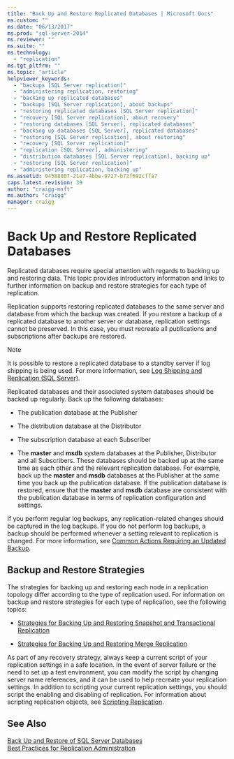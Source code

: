 ```yaml
---
title: "Back Up and Restore Replicated Databases | Microsoft Docs"
ms.custom: ""
ms.date: "06/13/2017"
ms.prod: "sql-server-2014"
ms.reviewer: ""
ms.suite: ""
ms.technology: 
  - "replication"
ms.tgt_pltfrm: ""
ms.topic: "article"
helpviewer_keywords: 
  - "backups [SQL Server replication]"
  - "administering replication, restoring"
  - "backing up replicated databases"
  - "backups [SQL Server replication], about backups"
  - "restoring replicated databases [SQL Server replication]"
  - "recovery [SQL Server replication], about recovery"
  - "restoring databases [SQL Server], replicated databases"
  - "backing up databases [SQL Server], replicated databases"
  - "restoring [SQL Server replication], about restoring"
  - "recovery [SQL Server replication]"
  - "replication [SQL Server], administering"
  - "distribution databases [SQL Server replication], backing up"
  - "restoring [SQL Server replication]"
  - "administering replication, backing up"
ms.assetid: 04588807-21e7-4bbe-9727-b72f692cffa7
caps.latest.revision: 39
author: "craigg-msft"
ms.author: "craigg"
manager: craigg
---
```

# Back Up and Restore Replicated Databases
  Replicated databases require special attention with regards to backing up and restoring data. This topic provides introductory information and links to further information on backup and restore strategies for each type of replication.  
  
 Replication supports restoring replicated databases to the same server and database from which the backup was created. If you restore a backup of a replicated database to another server or database, replication settings cannot be preserved. In this case, you must recreate all publications and subscriptions after backups are restored.  
  
> [!NOTE]  
>  It is possible to restore a replicated database to a standby server if log shipping is being used. For more information, see [Log Shipping and Replication &#40;SQL Server&#41;](../../../database-engine/log-shipping/log-shipping-and-replication-sql-server.md).  
  
 Replicated databases and their associated system databases should be backed up regularly. Back up the following databases:  
  
-   The publication database at the Publisher  
  
-   The distribution database at the Distributor  
  
-   The subscription database at each Subscriber  
  
-   The **master** and **msdb** system databases at the Publisher, Distributor and all Subscribers. These databases should be backed up at the same time as each other and the relevant replication database. For example, back up the **master** and **msdb** databases at the Publisher at the same time you back up the publication database. If the publication database is restored, ensure that the **master** and **msdb** database are consistent with the publication database in terms of replication configuration and settings.  
  
 If you perform regular log backups, any replication-related changes should be captured in the log backups. If you do not perform log backups, a backup should be performed whenever a setting relevant to replication is changed. For more information, see [Common Actions Requiring an Updated Backup](common-actions-requiring-an-updated-backup.md).  
  
## Backup and Restore Strategies  
 The strategies for backing up and restoring each node in a replication topology differ according to the type of replication used. For information on backup and restore strategies for each type of replication, see the following topics:  
  
-   [Strategies for Backing Up and Restoring Snapshot and Transactional Replication](strategies-for-backing-up-and-restoring-snapshot-and-transactional-replication.md)  
  
-   [Strategies for Backing Up and Restoring Merge Replication](strategies-for-backing-up-and-restoring-merge-replication.md)  
  
 As part of any recovery strategy, always keep a current script of your replication settings in a safe location. In the event of server failure or the need to set up a test environment, you can modify the script by changing server name references, and it can be used to help recreate your replication settings. In addition to scripting your current replication settings, you should script the enabling and disabling of replication. For information about scripting replication objects, see [Scripting Replication](../scripting-replication.md).  
  
## See Also  
 [Back Up and Restore of SQL Server Databases](../../backup-restore/back-up-and-restore-of-sql-server-databases.md)   
 [Best Practices for Replication Administration](best-practices-for-replication-administration.md)  
  
  
